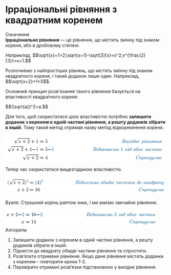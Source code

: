 # Iррацiональнi рiвняння з квадратним коренем

<div class="space">
<div class="eoz-wrap">
<span class="eoz">Означення</span>
<div class="eoz-text">
<b>Ірраціональне рівняння</b> — це рівняння, що містить змінну під знаком кореня, або в дробовому степені.
</div>
</div>
</div>

<p><i>Наприклад,</i> $$\sqrt{x}+1=2;\sqrt{x+1}-\sqrt[3]{x}=x^2;x^{\frac{2}{3}}=x+1.$$</p>

<p>Розпочнемо з найпростіших рівнянь, що містять змінну під знаком квадратного кореня, і такий доданок лише один. Наприклад, $$\sqrt{x+2}+1=5$$.</p>

<p>Основний принцип розв'язання такого рівняння базується на властивості квадратного кореня:</p>

<p>$$(\sqrt{a})^2=a.$$</p>

<p>Для того, щоб скористатися цією властивістю потрібно <b>залишити доданок з коренем в одній частині рівняння, а решту доданків зібрати в іншій</b>. Тому такий метод отримав назву метод відкоремлення кореня.</p>

<img src="pic_e2.png">

<p>Тепер час скористатися вищезгаданою властивістю.</p>

<img src="pic_e3.png">

<p>Вуаля. Страшний корінь раптом зник, і ми маємо звичайне рівняння.</p>

<img src="pic_e4.png">

<div class="space">
<div class="alg-wrap">
<span class="alg">Алгоритм</span>
<div class="alg-text">
<ol>
<li>Залишити доданок з коренем в одній частині рівняння, а решту доданків зібрати в іншій.</li>
<li>Піднести до квадрату обидві частини рівняння та спростити.</li>
<li>Розв’язати отримане рівняння. Якщо дане рівняння містить доданки з коренем – повторити кроки 1-2.</li>
<li>Перевірити отримані розв’язки підстановкою у вихідне рівняння.</li>
</ol>
</div>
</div>
</div>